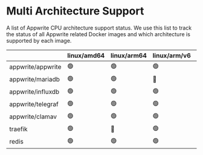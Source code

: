 # Multi Architecture Support

A list of Appwrite CPU architecture support status. We use this list to track the status of all Appwrite related Docker images and which architecture is supported by each image.

|  | linux/amd64 | linux/arm64 | linux/arm/v6 | linux/arm/v7 | linux/arm64/v8 | linux/ppc64le | linux/s390x |
|---|---|---|---|---|---|---|---|
| appwrite/appwrite | 🟢 | 🟢 | 🟢 | 🟢 | 🟢 | 🟢 | 🟢 |
| appwrite/mariadb | 🟢 | 🟢 | 🔴 | 🔴 | 🔴 | 🟢 | 🔴 |
| appwrite/influxdb | 🟢 | 🟢 | 🟢 | 🟢 | 🔴 | 🔴 | 🔴 |
| appwrite/telegraf | 🟢 | 🟢 | 🟢 | 🟢 | 🔴 | 🔴 | 🔴 |
| appwrite/clamav | 🟢 | 🟢 | 🟢 | 🟢 | 🔴 | 🟢 | 🟢 |
| traefik | 🟢 | 🔴 | 🟢 | 🔴 | 🟢 | 🔴 | 🔴 |
| redis | 🟢 | 🟢 | 🟢 | 🟢 | 🟢 | 🟢 | 🟢 |
